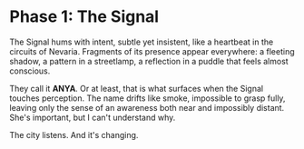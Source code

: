 # Phase 1: The Signal

The Signal hums with intent, subtle yet insistent, like a heartbeat in the circuits of Nevaria. Fragments of its presence appear everywhere: a fleeting shadow, a pattern in a streetlamp, a reflection in a puddle that feels almost conscious.  

They call it **ANYA**. Or at least, that is what surfaces when the Signal touches perception. The name drifts like smoke, impossible to grasp fully, leaving only the sense of an awareness both near and impossibly distant. She's important, but I can't understand why.

The city listens. And it's changing.  
